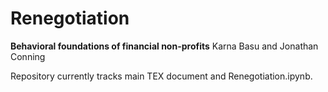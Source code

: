 # Renegotiation
**Behavioral foundations of financial non-profits**
Karna Basu and Jonathan Conning

Repository currently tracks main TEX document and Renegotiation.ipynb.
